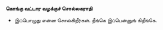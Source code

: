 **கொங்கு வட்டார வழக்குச் சொல்லகராதி**
- இப்பொழுது என்ன சொல்கிறீர்கள். நீங்கெ இப்பென்னுங் கிறீங்கெ.

